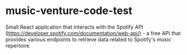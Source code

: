 # music-venture-code-test
Small React application that interacts with the Spotify API (https://developer.spotify.com/documentation/web-api/) - a free API that provides various endpoints to retrieve data related to Spotify's music repertoire.
